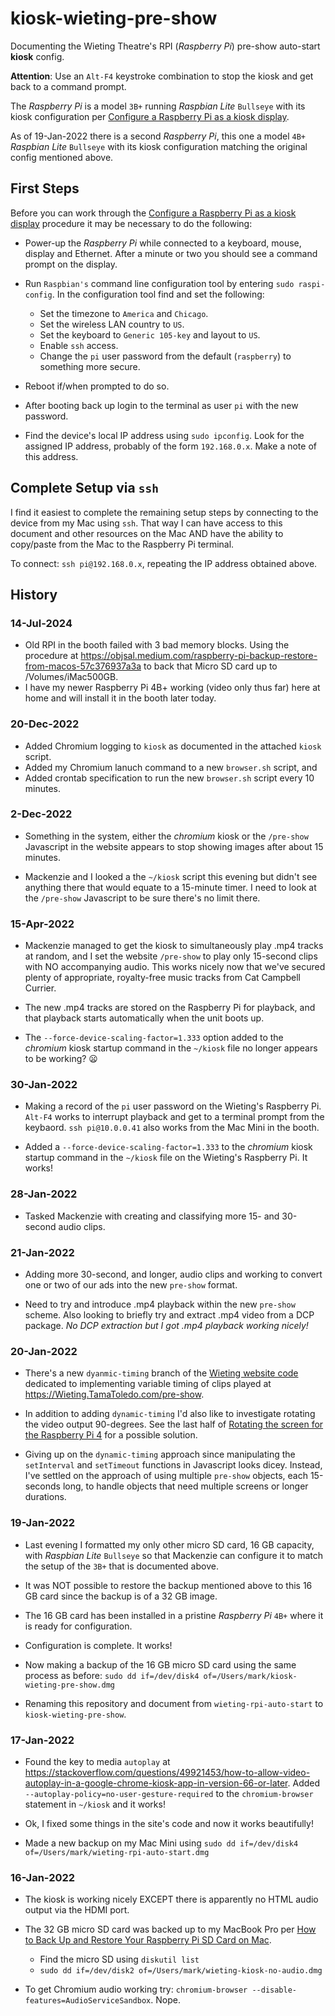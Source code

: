 # kiosk-wieting-pre-show  

Documenting the Wieting Theatre's RPI (_Raspberry Pi_) pre-show auto-start **kiosk** config.  


**Attention**: Use an `Alt-F4` keystroke combination to stop the kiosk and get back to a command prompt.  

The _Raspberry Pi_ is a model `3B+` running _Raspbian Lite_ `Bullseye` with its kiosk configuration per [Configure a Raspberry Pi as a kiosk display](https://reelyactive.github.io/diy/pi-kiosk/).  

As of 19-Jan-2022 there is a second _Raspberry Pi_, this one a model `4B+` _Raspbian Lite_ `Bullseye` with its kiosk configuration matching the original config mentioned above.  


## First Steps

Before you can work through the [Configure a Raspberry Pi as a kiosk display](https://reelyactive.github.io/diy/pi-kiosk/) procedure it may be necessary to do the following:

  - Power-up the _Raspberry Pi_ while connected to a keyboard, mouse, display and Ethernet.  After a minute or two you should see a command prompt on the display.

  - Run `Raspbian's` command line configuration tool by entering `sudo raspi-config`. In the configuration tool find and set the following:

    - Set the timezone to `America` and `Chicago`.
    - Set the wireless LAN country to `US`.
    - Set the keyboard to `Generic 105-key` and layout to `US`.
    - Enable `ssh` access.
    - Change the `pi` user password from the default (`raspberry`) to something more secure.

  - Reboot if/when prompted to do so.

  - After booting back up login to the terminal as user `pi` with the new password.

  - Find the device's local IP address using `sudo ipconfig`.  Look for the assigned IP address, probably of the form `192.168.0.x`.  Make a note of this address.


## Complete Setup via `ssh`

I find it easiest to complete the remaining setup steps by connecting to the device from my Mac using `ssh`.  That way I can have access to this document and other resources on the Mac AND have the ability to copy/paste from the Mac to the Raspberry Pi terminal.

To connect:  `ssh pi@192.168.0.x`, repeating the IP address obtained above.

## History

### 14-Jul-2024

- Old RPI in the booth failed with 3 bad memory blocks.  Using the procedure at https://objsal.medium.com/raspberry-pi-backup-restore-from-macos-57c376937a3a to back that Micro SD card up to /Volumes/iMac500GB.
- I have my newer Raspberry Pi 4B+ working (video only thus far) here at home and will install it in the booth later today.

### 20-Dec-2022

- Added Chromium logging to `kiosk` as documented in the attached `kiosk` script.
- Added my Chromium lanuch command to a new `browser.sh` script, and
- Added crontab specification to run the new `browser.sh` script every 10 minutes.

### 2-Dec-2022

- Something in the system, either the _chromium_ kiosk or the `/pre-show` Javascript in the website appears to stop showing images after about 15 minutes.

- Mackenzie and I looked a the `~/kiosk` script this evening but didn't see anything there that would equate to a 15-minute timer.  I need to look at the `/pre-show` Javascript to be sure there's no limit there.  

### 15-Apr-2022

- Mackenzie managed to get the kiosk to simultaneously play .mp4 tracks at random, and I set the website `/pre-show` to play only 15-second clips with NO accompanying audio.  This works nicely now that we've secured plenty of appropriate, royalty-free music tracks from Cat Campbell Currier. 

- The new .mp4 tracks are stored on the Raspberry Pi for playback, and that playback starts automatically when the unit boots up.

- The `--force-device-scaling-factor=1.333` option added to the _chromium_ kiosk startup command in the `~/kiosk` file no longer appears to be working?  :frowning:

### 30-Jan-2022

- Making a record of the `pi` user password on the Wieting's Raspberry Pi.  `Alt-F4` works to interrupt playback and get to a terminal prompt from the keybaord.  `ssh pi@10.0.0.41` also works from the Mac Mini in the booth.

- Added a `--force-device-scaling-factor=1.333` to the _chromium_ kiosk startup command in the `~/kiosk` file on the Wieting's Raspberry Pi.  It works!

### 28-Jan-2022

- Tasked Mackenzie with creating and classifying more 15- and 30-second audio clips.

### 21-Jan-2022

- Adding more 30-second, and longer, audio clips and working to convert one or two of our ads into the new `pre-show` format.  

- Need to try and introduce .mp4 playback within the new `pre-show` scheme.  Also looking to briefly try and extract .mp4 video from a DCP package.  _No DCP extraction but I got .mp4 playback working nicely!_

### 20-Jan-2022

- There's a new `dyanmic-timing` branch of the [Wieting website code](https://github.com/SummittDweller/wieting-one-click-cms) dedicated to implementing variable timing of clips played at https://Wieting.TamaToledo.com/pre-show.  

- In addition to adding `dynamic-timing` I'd also like to investigate rotating the video output 90-degrees.  See the last half of [Rotating the screen for the Raspberry Pi 4](https://pimylifeup.com/raspberry-pi-rotate-screen/) for a possible solution.  

- Giving up on the `dynamic-timing` approach since manipulating the `setInterval` and `setTimeout` functions in Javascript looks dicey.  Instead, I've settled on the approach of using multiple `pre-show` objects, each 15-seconds long, to handle objects that need multiple screens or longer durations.

### 19-Jan-2022

- Last evening I formatted my only other micro SD card, 16 GB capacity, with _Raspbian Lite_ `Bullseye` so that Mackenzie can configure it to match the setup of the `3B+` that is documented above.  

- It was NOT possible to restore the backup mentioned above to this 16 GB card since the backup is of a 32 GB image.  

- The 16 GB card has been installed in a pristine _Raspberry Pi_ `4B+` where it is ready for configuration.  

- Configuration is complete.  It works!  

- Now making a backup of the 16 GB micro SD card using the same process as before: `sudo dd if=/dev/disk4 of=/Users/mark/kiosk-wieting-pre-show.dmg`

- Renaming this repository and document from `wieting-rpi-auto-start` to `kiosk-wieting-pre-show`.

### 17-Jan-2022  

- Found the key to media `autoplay` at https://stackoverflow.com/questions/49921453/how-to-allow-video-autoplay-in-a-google-chrome-kiosk-app-in-version-66-or-later.  Added `--autoplay-policy=no-user-gesture-required` to the `chromium-browser` statement in `~/kiosk` and it works!

- Ok, I fixed some things in the site's code and now it works beautifully!

- Made a new backup on my Mac Mini using `sudo dd if=/dev/disk4 of=/Users/mark/wieting-rpi-auto-start.dmg`

### 16-Jan-2022  

- The kiosk is working nicely EXCEPT there is apparently no HTML audio output via the HDMI port.

- The 32 GB micro SD card was backed up to my MacBook Pro per [How to Back Up and Restore Your Raspberry Pi SD Card on Mac](https://howchoo.com/pi/create-a-backup-image-of-your-raspberry-pi-sd-card-in-mac-osx).
  - Find the micro SD using `diskutil list`
  - `sudo dd if=/dev/disk2 of=/Users/mark/wieting-kiosk-no-audio.dmg`  


- To get Chromium audio working try: `chromium-browser --disable-features=AudioServiceSandbox`.  Nope.
